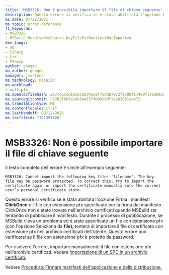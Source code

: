 ```yaml
---
title: 'MSB3326: Non è possibile importare il file di chiave seguente'
description: Questo errore si verifica se è stata abilitata l'opzione Firma i manifesti ClickOnce e il file con estensione pfx specificato per la firma del manifesto ClickOnce non è stato trovato nell'archivio certificati quando MSBuild sta tentando di pubblicare il manifesto.
ms.date: 07/22/2021
ms.topic: error-reference
f1_keywords:
- MSB3326
- MSBuild.ResolveKeySource.KeyFileForManifestNotImported
dev_langs:
- VB
- CSharp
- C++
- FSharp
author: ghogen
ms.author: ghogen
manager: jmartens
ms.technology: msbuild
ms.workload:
- multiple
ms.openlocfilehash: 2b7cc6ccd16c6c2034559f75dd87872fa788f17469f1c020e258a91f65f91e24
ms.sourcegitcommit: c72b2f603e1eb3a4157f00926df2e263831ea472
ms.translationtype: MT
ms.contentlocale: it-IT
ms.lasthandoff: 08/12/2021
ms.locfileid: "121397826"
---
```

# <a name="msb3326-cannot-import-the-following-key-file"></a>MSB3326: Non è possibile importare il file di chiave seguente

Il testo completo dell'errore è simile all'esempio seguente:

```output
MSB3326: Cannot import the following key file: 'filename'. The key file may be password protected. To correct this, try to import the certificate again or import the certificate manually into the current user’s personal certificate store.
```

Questo errore si verifica se è stata abilitata l'opzione Firma i manifesti **ClickOnce** e il file con estensione pfx specificato per la firma del manifesto ClickOnce non è stato trovato nell'archivio certificati quando MSBuild sta tentando di pubblicare il manifesto. Durante il processo di pubblicazione, se MSBuild rileva un problema ed è stato specificato un file con estensione pfx (con l'opzione Seleziona da **file),** tenterà di importare il file di certificato con estensione pfx nell'archivio certificati dell'utente. Questo errore può verificarsi se il file con estensione pfx è protetto da password.

Per risolvere l'errore, importare manualmente il file con estensione pfx nell'archivio certificati. Vedere [Importazione di un SPC in un archivio certificati.](/windows-hardware/drivers/install/importing-an-spc-into-a-certificate-store)

Vedere [Procedura: Firmare manifesti dell'applicazione e della distribuzione.](../../ide/how-to-sign-application-and-deployment-manifests.md)
